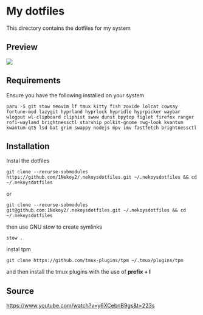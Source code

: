 # My dotfiles

This directory contains the dotfiles for my system

## Preview

<img src="https://github.com/1Nekoy2/dotfiles/blob/main/.github/preview.png">

## Requirements

Ensure you have the following installed on your system

```
paru -S git stow neovim lf tmux kitty fish zoxide lolcat cowsay fortune-mod lazygit hyprland hyprlock hypridle hyprpicker waybar wlogout wl-clipboard cliphist swww dunst bpytop figlet firefox ranger rofi-wayland brightnessctl starship polkit-gnome nwg-look kvantum kwantum-qt5 lsd bat grim swappy nodejs mpv imv fastfetch brightnessctl
```

## Installation

Instal the dotfiles 
```
git clone --recurse-submodules https://github.com/1Nekoy2/.nekoysdotfiles.git ~/.nekoysdotfiles && cd ~/.nekoysdotfiles
```
or
```
git clone --recurse-submodules git@github.com:1Nekoy2/.nekoysdotfiles.git ~/.nekoysdotfiles && cd ~/.nekoysdotfiles
```

then use GNU stow to create symlinks

```
stow .
```

instal tpm
```
git clone https://github.com/tmux-plugins/tpm ~/.tmux/plugins/tpm
```
and then install the tmux plugins with the use of **prefix + I**
## Source

https://www.youtube.com/watch?v=y6XCebnB9gs&t=223s
